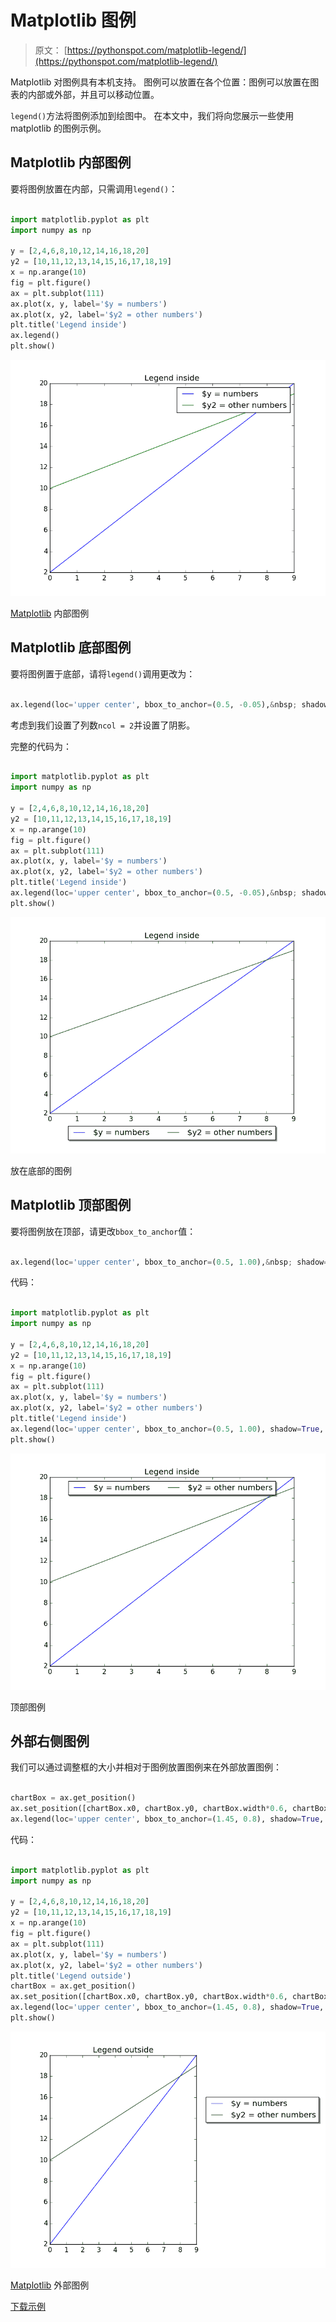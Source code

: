 # Matplotlib 图例

> 原文： [https://pythonspot.com/matplotlib-legend/](https://pythonspot.com/matplotlib-legend/)

Matplotlib 对图例具有本机支持。 图例可以放置在各个位置：图例可以放置在图表的内部或外部，并且可以移动位置。

`legend()`方法将图例添加到绘图中。 在本文中，我们将向您展示一些使用 matplotlib 的图例示例。

## Matplotlib 内部图例

要将图例放置在内部，只需调用`legend()`：

```py

import matplotlib.pyplot as plt
import numpy as np

y = [2,4,6,8,10,12,14,16,18,20]
y2 = [10,11,12,13,14,15,16,17,18,19]
x = np.arange(10)
fig = plt.figure()
ax = plt.subplot(111)
ax.plot(x, y, label='$y = numbers')
ax.plot(x, y2, label='$y2 = other numbers')
plt.title('Legend inside')
ax.legend()
plt.show()

```

![matplot-legend](img/a08ca500d9d2d3de81de36faa715c9a4.jpg)

[Matplotlib](https://pythonspot.com/matplotlib/) 内部图例

## Matplotlib 底部图例

要将图例置于底部，请将`legend()`调用更改为：

```py

ax.legend(loc='upper center', bbox_to_anchor=(0.5, -0.05),&nbsp; shadow=True, ncol=2)

```

考虑到我们设置了列数`ncol = 2`并设置了阴影。

完整的代码为：

```py

import matplotlib.pyplot as plt
import numpy as np

y = [2,4,6,8,10,12,14,16,18,20]
y2 = [10,11,12,13,14,15,16,17,18,19]
x = np.arange(10)
fig = plt.figure()
ax = plt.subplot(111)
ax.plot(x, y, label='$y = numbers')
ax.plot(x, y2, label='$y2 = other numbers')
plt.title('Legend inside')
ax.legend(loc='upper center', bbox_to_anchor=(0.5, -0.05),&nbsp; shadow=True, ncol=2)
plt.show()

```

![matplot-legend-bottom](img/eb28ce9a1b0629a41bede0d2fb88d1a2.jpg)

放在底部的图例

## Matplotlib 顶部图例

要将图例放在顶部，请更改`bbox_to_anchor`值：

```py

ax.legend(loc='upper center', bbox_to_anchor=(0.5, 1.00),&nbsp; shadow=True, ncol=2)

```

代码：

```py

import matplotlib.pyplot as plt
import numpy as np

y = [2,4,6,8,10,12,14,16,18,20]
y2 = [10,11,12,13,14,15,16,17,18,19]
x = np.arange(10)
fig = plt.figure()
ax = plt.subplot(111)
ax.plot(x, y, label='$y = numbers')
ax.plot(x, y2, label='$y2 = other numbers')
plt.title('Legend inside')
ax.legend(loc='upper center', bbox_to_anchor=(0.5, 1.00), shadow=True, ncol=2)
plt.show()

```

![matplotlib-legend-top](img/2e9237024699bc650a584770b2742961.jpg)

顶部图例

## 外部右侧图例

我们可以通过调整框的大小并相对于图例放置图例来在外部放置图例：

```py

chartBox = ax.get_position()
ax.set_position([chartBox.x0, chartBox.y0, chartBox.width*0.6, chartBox.height])
ax.legend(loc='upper center', bbox_to_anchor=(1.45, 0.8), shadow=True, ncol=1)

```

代码：

```py

import matplotlib.pyplot as plt
import numpy as np

y = [2,4,6,8,10,12,14,16,18,20]
y2 = [10,11,12,13,14,15,16,17,18,19]
x = np.arange(10)
fig = plt.figure()
ax = plt.subplot(111)
ax.plot(x, y, label='$y = numbers')
ax.plot(x, y2, label='$y2 = other numbers')
plt.title('Legend outside')
chartBox = ax.get_position()
ax.set_position([chartBox.x0, chartBox.y0, chartBox.width*0.6, chartBox.height])
ax.legend(loc='upper center', bbox_to_anchor=(1.45, 0.8), shadow=True, ncol=1)
plt.show()

```

![matplotlib-legend-outside](img/c42c47fbf14b6aaa7f986d9a92760b12.jpg)

[Matplotlib](https://pythonspot.com/matplotlib/) 外部图例

[下载示例](https://pythonspot.com/download-matplotlib-examples/)